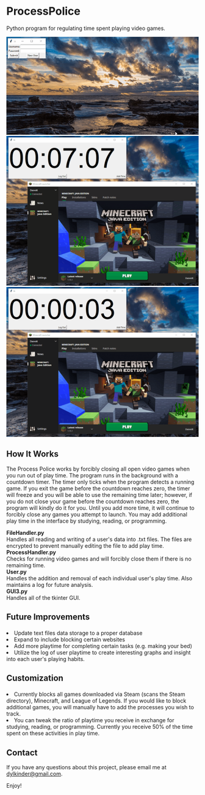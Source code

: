 # ProcessPolice
Python program for regulating time spent playing video games.

![alt text](github/login.gif)
![alt text](github/countdown.gif)
![alt text](github/timesup.gif)

## How It Works
The Process Police works by forcibly closing all open video games when you run out of play time. The program runs in the background
with a countdown timer. The timer only ticks when the program detects a running game. If you exit the game before the countdown 
reaches zero, the timer will freeze and you will be able to use the remaining time later; however, if you do not close your game 
before the countdown reaches zero, the program will kindly do it for you. Until you add more time, it will continue to forcibly close
any games you attempt to launch. You may add additional play time in the interface by studying, reading, or programming. 

<strong>FileHandler.py</strong>  
Handles all reading and writing of a user's data into .txt files. The files are encrypted to prevent manually editing the file
to add play time.  
<strong>ProcessHandler.py</strong>  
Checks for running video games and will forcibly close them if there is no remaining time.  
<strong>User.py</strong>  
Handles the addition and removal of each individual user's play time. Also maintains a log for future analysis.  
<strong>GUI3.py</strong>  
Handles all of the tkinter GUI.  

## Future Improvements<ul>
<li>Update text files data storage to a proper database</li>
<li>Expand to include blocking certain websites</li>
<li>Add more playtime for completing certain tasks (e.g. making your bed)</li>
<li>Utilize the log of user playtime to create interesting graphs and insight into each user's playing habits.</li>
</ul>

## Customization<ul>
<li>Currently blocks all games downloaded via Steam (scans the Steam directory), Minecraft, and League of Legends. If you would like
to block additional games, you will manually have to add the processes you wish to track.</li>
<li>You can tweak the ratio of playtime you receive in exchange for studying, reading, or programming. Currently you receive 50%
of the time spent on these activities in play time.</li>
</ul>

## Contact
If you have any questions about this project, please email me at dylkinder@gmail.com.

Enjoy!
